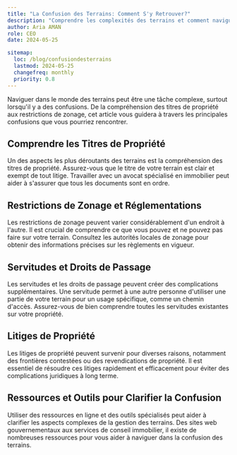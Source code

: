```yaml
---
title: "La Confusion des Terrains: Comment S'y Retrouver?"
description: "Comprendre les complexités des terrains et comment naviguer à travers les confusions courantes."
author: Aria AMAN
role: CEO
date: 2024-05-25

sitemap:
  loc: /blog/confusiondesterrains
  lastmod: 2024-05-25
  changefreq: monthly
  priority: 0.8
---
```


Naviguer dans le monde des terrains peut être une tâche complexe, surtout lorsqu'il y a des confusions. De la compréhension des titres de propriété aux restrictions de zonage, cet article vous guidera à travers les principales confusions que vous pourriez rencontrer.

<!--more-->

## Comprendre les Titres de Propriété

Un des aspects les plus déroutants des terrains est la compréhension des titres de propriété. Assurez-vous que le titre de votre terrain est clair et exempt de tout litige. Travailler avec un avocat spécialisé en immobilier peut aider à s'assurer que tous les documents sont en ordre.

## Restrictions de Zonage et Réglementations

Les restrictions de zonage peuvent varier considérablement d'un endroit à l'autre. Il est crucial de comprendre ce que vous pouvez et ne pouvez pas faire sur votre terrain. Consultez les autorités locales de zonage pour obtenir des informations précises sur les règlements en vigueur.

## Servitudes et Droits de Passage

Les servitudes et les droits de passage peuvent créer des complications supplémentaires. Une servitude permet à une autre personne d'utiliser une partie de votre terrain pour un usage spécifique, comme un chemin d'accès. Assurez-vous de bien comprendre toutes les servitudes existantes sur votre propriété.

## Litiges de Propriété

Les litiges de propriété peuvent survenir pour diverses raisons, notamment des frontières contestées ou des revendications de propriété. Il est essentiel de résoudre ces litiges rapidement et efficacement pour éviter des complications juridiques à long terme.

## Ressources et Outils pour Clarifier la Confusion

Utiliser des ressources en ligne et des outils spécialisés peut aider à clarifier les aspects complexes de la gestion des terrains. Des sites web gouvernementaux aux services de conseil immobilier, il existe de nombreuses ressources pour vous aider à naviguer dans la confusion des terrains.
